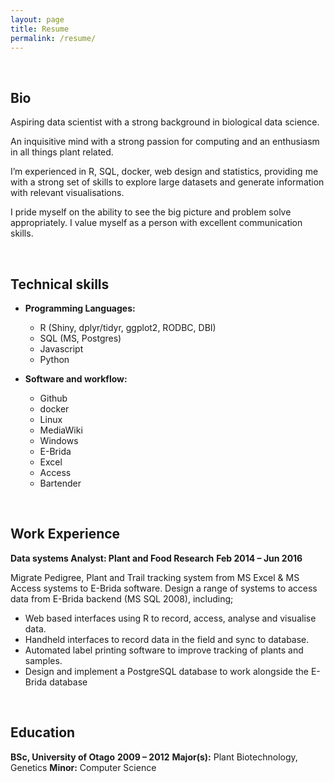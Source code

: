 ```yaml
---
layout: page
title: Resume
permalink: /resume/ 
---
```


<br>


Bio
------------------------

Aspiring data scientist with a strong background in biological data science. 

An inquisitive mind with a strong passion for computing and an enthusiasm in all things plant related.

I’m experienced in R, SQL, docker, web design and statistics, providing me with a strong set of skills to explore large datasets and generate information with relevant visualisations. 

I pride myself on the ability to see the big picture and problem solve appropriately.
I value myself as a person with excellent communication skills. 

<br>

Technical skills
-----------------------

+ **Programming Languages:** 
  + R (Shiny, dplyr/tidyr, ggplot2, RODBC, DBI)
  + SQL (MS, Postgres)
  + Javascript
  + Python
  
+ **Software and workflow:** 
  + Github
  + docker
  + Linux
  + MediaWiki
  + Windows
  + E-Brida
  + Excel
  + Access
  + Bartender

<br>

Work Experience
------------------------

**Data systems Analyst: Plant and Food Research**			**Feb 2014 – Jun 2016**

Migrate Pedigree, Plant and Trail tracking system from MS Excel & MS Access systems to E-Brida software. Design a range of systems to access data from E-Brida backend (MS SQL 2008), including; 

- Web based interfaces using R to record, access, analyse and visualise data.
- Handheld interfaces to record data in the field and sync to database.
- Automated label printing software to improve tracking of plants and samples. 
- Design and implement a PostgreSQL database to work alongside the E-Brida database

<br>

Education
------------------------

**BSc, University of Otago**                                                              **2009 – 2012**
**Major(s):** Plant Biotechnology, Genetics             **Minor:** Computer Science
